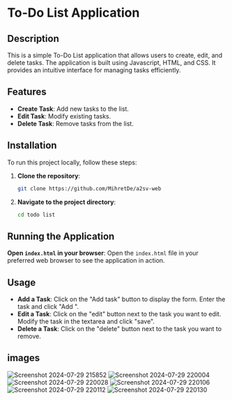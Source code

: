 # To-Do List Application

## Description

This is a simple To-Do List application that allows users to create, edit, and delete tasks. The application is built using Javascript, HTML, and CSS. It provides an intuitive interface for managing tasks efficiently.

## Features

- **Create Task**: Add new tasks to the list.
- **Edit Task**: Modify existing tasks.
- **Delete Task**: Remove tasks from the list.

## Installation

To run this project locally, follow these steps:

1. **Clone the repository**:
    ```bash
    git clone https://github.com/MihretDe/a2sv-web
    ```
2. **Navigate to the project directory**:
    ```bash
    cd todo list
    ```

## Running the Application


 **Open `index.html` in your browser**:
    Open the `index.html` file in your preferred web browser to see the application in action.

## Usage

- **Add a Task**: Click on the "Add task" button to display the form. Enter the task and click "Add ".
- **Edit a Task**: Click on the "edit" button next to the task you want to edit. Modify the task in the textarea and click "save".
- **Delete a Task**: Click on the "delete" button next to the task you want to remove.
## images
![Screenshot 2024-07-29 215852](https://github.com/user-attachments/assets/5b23b79f-3c21-4e68-9ed5-57dc1cc9f335)
![Screenshot 2024-07-29 220004](https://github.com/user-attachments/assets/4a28431c-8864-4a18-989a-f38f3d36f4c9)
![Screenshot 2024-07-29 220028](https://github.com/user-attachments/assets/7d7993d5-51a5-4d5b-bf28-6c2548726441)
![Screenshot 2024-07-29 220106](https://github.com/user-attachments/assets/fe68c319-e97b-40dc-acb3-6011e7bdc5f5)
![Screenshot 2024-07-29 220112](https://github.com/user-attachments/assets/11504c5c-6a9e-4472-a205-0b520ec64a73)
![Screenshot 2024-07-29 220130](https://github.com/user-attachments/assets/246ac76f-bb7e-4a85-bab2-76a07d9efa14)



